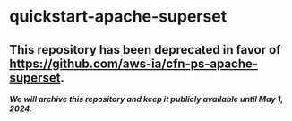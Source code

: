 # quickstart-apache-superset 
## This repository has been deprecated in favor of https://github.com/aws-ia/cfn-ps-apache-superset. 
***We will archive this repository and keep it publicly available until May 1, 2024.***
